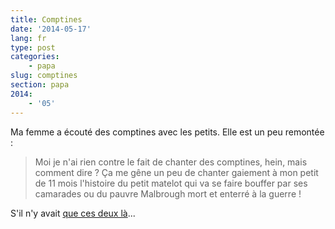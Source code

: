 ```yaml
---
title: Comptines
date: '2014-05-17'
lang: fr
type: post
categories:
    - papa
slug: comptines
section: papa
2014:
    - '05'
---
```


Ma femme a écouté des comptines avec les petits. Elle est un peu remontée :

> Moi je n'ai rien contre le fait de chanter des comptines, hein, mais comment dire ? Ça me gêne un peu de chanter gaiement à mon petit de 11 mois l'histoire du petit matelot qui va se faire bouffer par ses camarades ou du pauvre Malbrough mort et enterré à la guerre !

S'il n'y avait [que ces deux là](http://www.senscritique.com/liste/Comptines_classees_X/328046)...
